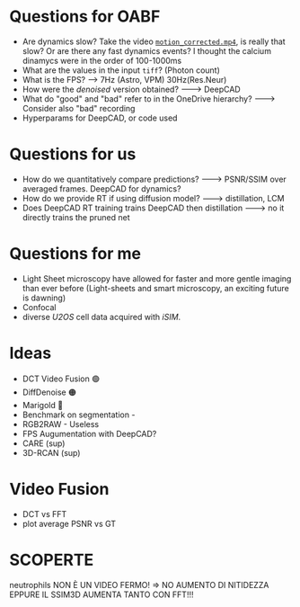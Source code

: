 # Questions for OABF
- Are dynamics slow? Take the video [`motion_corrected.mp4`](2-denoise/motion_corrected.mp4), is really that slow? Or are there any fast dynamics events? I thought the calcium dinamycs were in the order of 100-1000ms
- What are the values in the input `tiff`? (Photon count)
- What is the FPS? --> 7Hz (Astro, VPM) 30Hz(Res.Neur)
- How were the *denoised* version obtained? ---> DeepCAD
- What do "good" and "bad" refer to in the OneDrive hierarchy? ---> Consider also "bad" recording
- Hyperparams for DeepCAD, or code used

# Questions for us
- How do we quantitatively compare predictions? ---> PSNR/SSIM over averaged frames. DeepCAD for dynamics?
- How do we provide RT if using diffusion model? ---> distillation, LCM
- Does DeepCAD RT training trains DeepCAD then distillation ---> no it directly trains the pruned net

# Questions for me
- Light Sheet microscopy have allowed for faster and more gentle imaging than ever before (Light-sheets and smart microscopy, an exciting future is dawning)
- Confocal
- diverse *U2OS* cell data acquired with *iSIM*.

# Ideas
- DCT Video Fusion 🟢
- DiffDenoise 🟠
- Marigold 🔴
- Benchmark on segmentation -
- RGB2RAW - Useless
- FPS Augumentation with DeepCAD?
- CARE (sup)
- 3D-RCAN (sup)

# Video Fusion
- DCT vs FFT
- plot average PSNR vs GT

# SCOPERTE
neutrophils NON È UN VIDEO FERMO! => NO AUMENTO DI NITIDEZZA
EPPURE IL SSIM3D AUMENTA TANTO CON FFT!!!